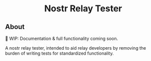 <div align="center">

# Nostr Relay Tester

</div>

## About

🚧 WIP: Documentation & full functionality coming soon.

A nostr relay tester, intended to aid relay developers by removing the burden of writing tests for standardized functionality. 
